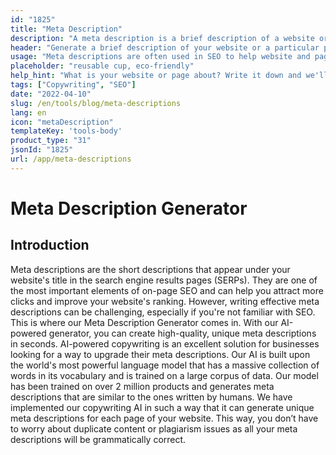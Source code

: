 ```yaml
---
id: "1825"
title: "Meta Description"
description: "A meta description is a brief description of a website or a particular page on a website. It is typically used by search engines to display a summary of the website or page in their search results."
header: "Generate a brief description of your website or a particular page on your website."
usage: "Meta descriptions are often used in SEO to help website and pages rank higher in search engine results. The following generator can help you create meta descriptions that are tailored to your specific keywords and best suited to your brand."
placeholder: "reusable cup, eco-friendly"
help_hint: "What is your website or page about? Write it down and we'll turn it into a Meta Description."
tags: ["Copywriting", "SEO"]
date: "2022-04-10"
slug: /en/tools/blog/meta-descriptions
lang: en
icon: "metaDescription"
templateKey: 'tools-body'
product_type: "31"
jsonId: "1825"
url: /app/meta-descriptions
---
```


# Meta Description Generator

## Introduction

Meta descriptions are the short descriptions that appear under your website's title in the search engine results pages (SERPs). They are one of the most important elements of on-page SEO and can help you attract more clicks and improve your website's ranking. However, writing effective meta descriptions can be challenging, especially if you're not familiar with SEO. This is where our Meta Description Generator comes in. With our AI-powered generator, you can create high-quality, unique meta descriptions in seconds. AI-powered copywriting is an excellent solution for businesses looking for a way to upgrade their meta descriptions. Our AI is built upon the world's most powerful language model that has a massive collection of words in its vocabulary and is trained on a large corpus of data. Our model has been trained on over 2 million products and generates meta descriptions that are similar to the ones written by humans. We have implemented our copywriting AI in such a way that it can generate unique meta descriptions for each page of your website. This way, you don’t have to worry about duplicate content or plagiarism issues as all your meta descriptions will be grammatically correct.
